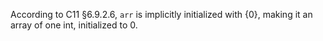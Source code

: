According to C11 §6.9.2.6, `arr` is implicitly initialized with {0}, making it an array of one int, initialized to 0.
